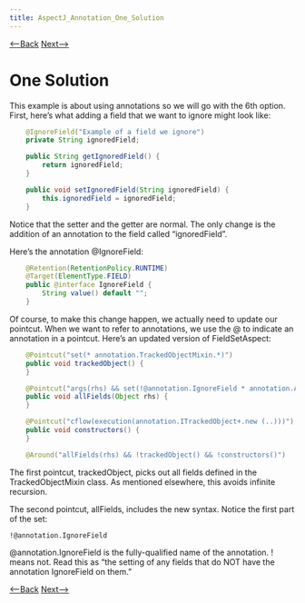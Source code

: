 ```yaml
---
title: AspectJ_Annotation_One_Solution
---
```

[<--Back]({{site.pagesurl}}/AspectJ_Annotation_Possibilities) [Next-->]({{site.pagesurl}}/AspectJ_Annotation_AllCode)

# One Solution
This example is about using annotations so we will go with the 6th option. First, here’s what adding a field that we want to ignore might look like:

```java
    @IgnoreField("Example of a field we ignore")
    private String ignoredField;

    public String getIgnoredField() {
        return ignoredField;
    }

    public void setIgnoredField(String ignoredField) {
        this.ignoredField = ignoredField;
    }
```
Notice that the setter and the getter are normal. The only change is the addition of an annotation to the field called “ignoredField”.

Here’s the annotation @IgnoreField:
```java
    @Retention(RetentionPolicy.RUNTIME)
    @Target(ElementType.FIELD)
    public @interface IgnoreField {
        String value() default "";
    }
```
Of course, to make this change happen, we actually need to update our pointcut. When we want to refer to annotations, we use the @ to indicate an annotation in a pointcut. Here’s an updated version of FieldSetAspect:
```java
    @Pointcut("set(* annotation.TrackedObjectMixin.*)")
    public void trackedObject() {
    }

    @Pointcut("args(rhs) && set(!@annotation.IgnoreField * annotation.Address.*)")
    public void allFields(Object rhs) {
    }

    @Pointcut("cflow(execution(annotation.ITrackedObject+.new (..)))")
    public void constructors() {
    }

    @Around("allFields(rhs) && !trackedObject() && !constructors()")
```
The first pointcut, trackedObject, picks out all fields defined in the TrackedObjectMixin class. As mentioned elsewhere, this avoids infinite recursion.

The second pointcut, allFields, includes the new syntax. Notice the first part of the set:
```
!@annotation.IgnoreField
```
@annotation.IgnoreField is the fully-qualified name of the annotation. ! means not. Read this as “the setting of any fields that do NOT have the annotation IgnoreField on them.”

[<--Back]({{site.pagesurl}}/AspectJ_Annotation_Possibilities) [Next-->]({{site.pagesurl}}/AspectJ_Annotation_AllCode)
